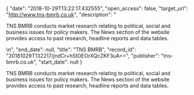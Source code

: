 {
  "date": "2018-10-29T13:22:17.432555", 
  "open_access": false, 
  "target_url": "http://www.tns-bmrb.co.uk", 
  "description": "<p>TNS BMRB conducts market research relating to political, social and business issues for policy makers. The News section of the website provides access to past research, headline reports and data tables.</p>\n", 
  "end_date": null, 
  "title": "TNS BMRB", 
  "record_id": "20181029T132217/jndCr+hSIOEOrXQcZKF3uA==", 
  "publisher": "tns-bmrb.co.uk", 
  "start_date": null
}

<p>TNS BMRB conducts market research relating to political, social and business issues for policy makers. The News section of the website provides access to past research, headline reports and data tables.</p>
